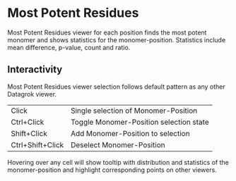 # Most Potent Residues

Most Potent Residues viewer for each position finds the most potent monomer and shows statistics for the monomer-position. Statistics include mean difference, p-value, count and ratio.

## Interactivity

Most Potent Residues viewer selection follows default pattern as any other Datagrok viewer.

|                  |                                        |
|------------------|----------------------------------------|
| Click            | Single selection of Monomer-Position   |
| Ctrl+Click       | Toggle Monomer-Position selection state|
| Shift+Click      | Add Monomer-Position to selection      |
| Ctrl+Shift+Click | Deselect Monomer-Position              |

Hovering over any cell will show tooltip with distribution and statistics of the monomer-position and highlight corresponding 
points on other viewers.
